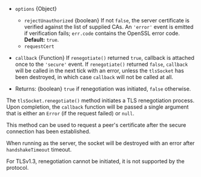 <!-- YAML
added: v0.11.8
-->

* `options` {Object}
  * `rejectUnauthorized` {boolean} If not `false`, the server certificate is
    verified against the list of supplied CAs. An `'error'` event is emitted if
    verification fails; `err.code` contains the OpenSSL error code. **Default:**
    `true`.
  * `requestCert`
* `callback` {Function} If `renegotiate()` returned `true`, callback is
   attached once to the `'secure'` event. If `renegotiate()` returned `false`,
   `callback` will be called in the next tick with an error, unless the
   `tlsSocket` has been destroyed, in which case `callback` will not be called
   at all.

* Returns: {boolean} `true` if renegotiation was initiated, `false` otherwise.

The `tlsSocket.renegotiate()` method initiates a TLS renegotiation process.
Upon completion, the `callback` function will be passed a single argument
that is either an `Error` (if the request failed) or `null`.

This method can be used to request a peer's certificate after the secure
connection has been established.

When running as the server, the socket will be destroyed with an error after
`handshakeTimeout` timeout.

For TLSv1.3, renegotiation cannot be initiated, it is not supported by the
protocol.

